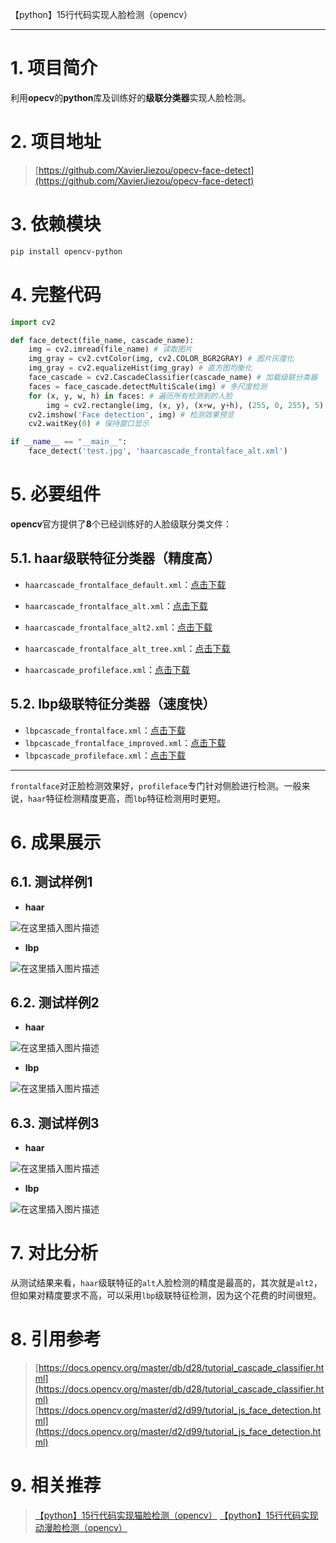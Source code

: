 【python】15行代码实现人脸检测（opencv）

----
# 1. 项目简介
利用**opecv**的**python**库及训练好的**级联分类器**实现人脸检测。
# 2. 项目地址
> [https://github.com/XavierJiezou/opecv-face-detect](https://github.com/XavierJiezou/opecv-face-detect)
# 3. 依赖模块
```bash
pip install opencv-python
```
# 4. 完整代码
```python
import cv2

def face_detect(file_name, cascade_name):
    img = cv2.imread(file_name) # 读取图片
    img_gray = cv2.cvtColor(img, cv2.COLOR_BGR2GRAY) # 图片灰度化
    img_gray = cv2.equalizeHist(img_gray) # 直方图均衡化
    face_cascade = cv2.CascadeClassifier(cascade_name) # 加载级联分类器
    faces = face_cascade.detectMultiScale(img) # 多尺度检测
    for (x, y, w, h) in faces: # 遍历所有检测到的人脸
        img = cv2.rectangle(img, (x, y), (x+w, y+h), (255, 0, 255), 5) # 绘制矩形框
    cv2.imshow('Face detection', img) # 检测效果预览
    cv2.waitKey(0) # 保持窗口显示

if __name__ == "__main__":
    face_detect('test.jpg', 'haarcascade_frontalface_alt.xml')
```
# 5. 必要组件
**opencv**官方提供了**8**个已经训练好的人脸级联分类文件：
## 5.1. haar级联特征分类器（精度高）
- `haarcascade_frontalface_default.xml`：[点击下载](https://cdn.jsdelivr.net/gh/XavierJiezou/opecv-face-detect@master/data/haarcascades/haarcascade_frontalface_default.xml)
- `haarcascade_frontalface_alt.xml`：[点击下载](https://cdn.jsdelivr.net/gh/XavierJiezou/opecv-face-detect@master/data/haarcascades/haarcascade_frontalface_alt.xml)

- `haarcascade_frontalface_alt2.xml`：[点击下载](https://cdn.jsdelivr.net/gh/XavierJiezou/opecv-face-detect@master/data/haarcascades/haarcascade_frontalface_alt2.xml)
- `haarcascade_frontalface_alt_tree.xml`：[点击下载](https://cdn.jsdelivr.net/gh/opencv/opencv@master/data/haarcascades/haarcascade_frontalface_alt_tree.xml)
- `haarcascade_profileface.xml`：[点击下载](https://cdn.jsdelivr.net/gh/opencv/opencv@master/data/haarcascades/haarcascade_profileface.xml)
## 5.2. lbp级联特征分类器（速度快）
- `lbpcascade_frontalface.xml`：[点击下载](https://cdn.jsdelivr.net/gh/opencv/opencv@master/data/lbpcascades/lbpcascade_frontalface.xml)
- `lbpcascade_frontalface_improved.xml`：[点击下载](https://cdn.jsdelivr.net/gh/opencv/opencv@master/data/lbpcascades/lbpcascade_frontalface_improved.xml)
- `lbpcascade_profileface.xml`：[点击下载](https://cdn.jsdelivr.net/gh/opencv/opencv@master/data/lbpcascades/lbpcascade_profileface.xml)
----
`frontalface`对正脸检测效果好，`profileface`专门针对侧脸进行检测。一般来说，`haar`特征检测精度更高，而`lbp`特征检测用时更短。
# 6. 成果展示
## 6.1. 测试样例1
- **haar**

![在这里插入图片描述](https://img-blog.csdnimg.cn/20201228095556968.jpg?x-oss-process=image,type_ZmFuZ3poZW5naGVpdGk,shadow_10,text_aHR0cHM6Ly9ibG9nLmNzZG4ubmV0L3FxXzQyOTUxNTYw,size_16,color_FFFFFF,t_70#pic_center)
- **lbp**

![在这里插入图片描述](https://img-blog.csdnimg.cn/20201228095608844.jpg?x-oss-process=image,type_ZmFuZ3poZW5naGVpdGk,shadow_10,text_aHR0cHM6Ly9ibG9nLmNzZG4ubmV0L3FxXzQyOTUxNTYw,size_16,color_FFFFFF,t_70#pic_center)
##  6.2. 测试样例2
- **haar**

![在这里插入图片描述](https://img-blog.csdnimg.cn/2020122809565139.jpg?x-oss-process=image,type_ZmFuZ3poZW5naGVpdGk,shadow_10,text_aHR0cHM6Ly9ibG9nLmNzZG4ubmV0L3FxXzQyOTUxNTYw,size_16,color_FFFFFF,t_70#pic_center)
- **lbp**

![在这里插入图片描述](https://img-blog.csdnimg.cn/20201228095701851.jpg?x-oss-process=image,type_ZmFuZ3poZW5naGVpdGk,shadow_10,text_aHR0cHM6Ly9ibG9nLmNzZG4ubmV0L3FxXzQyOTUxNTYw,size_16,color_FFFFFF,t_70#pic_center)

## 6.3. 测试样例3
- **haar**

![在这里插入图片描述](https://img-blog.csdnimg.cn/20201228095717575.jpg?x-oss-process=image,type_ZmFuZ3poZW5naGVpdGk,shadow_10,text_aHR0cHM6Ly9ibG9nLmNzZG4ubmV0L3FxXzQyOTUxNTYw,size_16,color_FFFFFF,t_70#pic_center)
- **lbp**

![在这里插入图片描述](https://img-blog.csdnimg.cn/20201228095725904.jpg?x-oss-process=image,type_ZmFuZ3poZW5naGVpdGk,shadow_10,text_aHR0cHM6Ly9ibG9nLmNzZG4ubmV0L3FxXzQyOTUxNTYw,size_16,color_FFFFFF,t_70#pic_center)

# 7. 对比分析
从测试结果来看，`haar`级联特征的`alt`人脸检测的精度是最高的，其次就是`alt2`，但如果对精度要求不高，可以采用`lbp`级联特征检测，因为这个花费的时间很短。
# 8. 引用参考
> [https://docs.opencv.org/master/db/d28/tutorial_cascade_classifier.html](https://docs.opencv.org/master/db/d28/tutorial_cascade_classifier.html)
> [https://docs.opencv.org/master/d2/d99/tutorial_js_face_detection.html](https://docs.opencv.org/master/d2/d99/tutorial_js_face_detection.html)

# 9. 相关推荐
> [【python】15行代码实现猫脸检测（opencv）](https://blog.csdn.net/qq_42951560/article/details/111831532)
> [【python】15行代码实现动漫脸检测（opencv）](https://blog.csdn.net/qq_42951560/article/details/111831797)